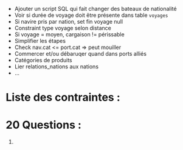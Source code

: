 * Ajouter un script SQL qui fait changer des bateaux de nationalité
* Voir si durée de voyage doit être présente dans table `voyages`
* Si navire pris par nation, set fin voyage null
* Constraint type voyage selon distance
* Si voyage = moyen, cargaison != périssable
* Simplifier les étapes
* Check nav.cat <= port.cat => peut mouiller
* Commercer et/ou débaruqer quand dans ports alliés
* Catégories de produits
* Lier relations_nations aux nations
* ...

# Liste des contraintes :


# 20 Questions :
1) 